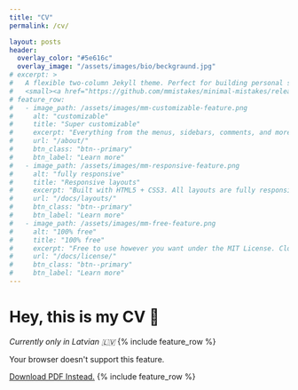 ```yaml
---
title: "CV"
permalink: /cv/

layout: posts
header:
  overlay_color: "#5e616c"
  overlay_image: "/assets/images/bio/beckgraund.jpg"
# excerpt: >
#   A flexible two-column Jekyll theme. Perfect for building personal sites, blogs, and portfolios.<br />
#   <small><a href="https://github.com/mmistakes/minimal-mistakes/releases/tag/4.19.1">Latest release v4.19.1</a></small>
# feature_row:
#   - image_path: /assets/images/mm-customizable-feature.png
#     alt: "customizable"
#     title: "Super customizable"
#     excerpt: "Everything from the menus, sidebars, comments, and more can be configured or set with YAML Front Matter."
#     url: "/about/"
#     btn_class: "btn--primary"
#     btn_label: "Learn more"
#   - image_path: /assets/images/mm-responsive-feature.png
#     alt: "fully responsive"
#     title: "Responsive layouts"
#     excerpt: "Built with HTML5 + CSS3. All layouts are fully responsive with helpers to augment your content."
#     url: "/docs/layouts/"
#     btn_class: "btn--primary"
#     btn_label: "Learn more"
#   - image_path: /assets/images/mm-free-feature.png
#     alt: "100% free"
#     title: "100% free"
#     excerpt: "Free to use however you want under the MIT License. Clone it, fork it, customize it... whatever!"
#     url: "/docs/license/"
#     btn_class: "btn--primary"
#     btn_label: "Learn more"   
---
```

# Hey, this is my CV :bookmark_tabs:
 _Currently only in Latvian :latvia:_
{% include feature_row %}
<!-- <iframe src="https://docs.google.com/file/d/0B8aGkJVsdqiJamVpUnJ1TDlFbFU/preview" width="100%" height="100%"></iframe>    -->
<object data="/assets/pdf/CV_Davis_Abols.pdf" width="100%" height="100%" type='application/pdf'>
    <p>Your browser doesn't support this feature.</p>
    <a href="/assets/pdf/CV_Davis_Abols.pdf">Download PDF Instead.</a>
  <objct/>
<!-- you can [get the PDF]({{ site.url }}assets/pdf/CV_Davis_Abols.pdf) directly -->
{% include feature_row %}